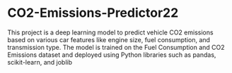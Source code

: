 # CO2-Emissions-Predictor22
This project is a deep learning model to predict vehicle CO2 emissions based on various car features like engine size, fuel consumption, and transmission type. The model is trained on the Fuel Consumption and CO2 Emissions dataset and deployed using Python libraries such as pandas, scikit-learn, and joblib
